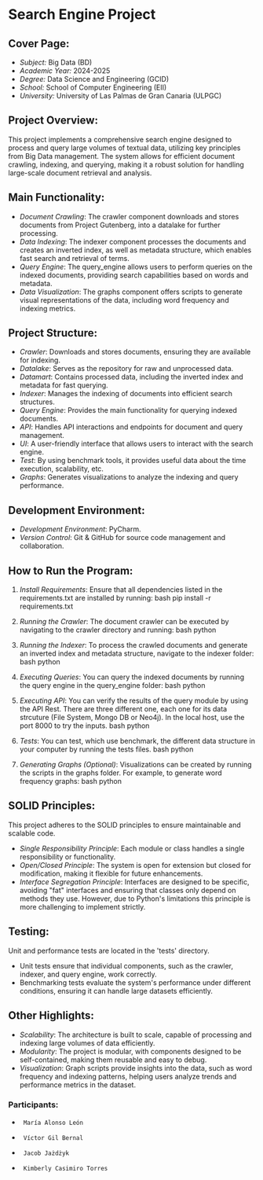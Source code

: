# Search Engine Project

## Cover Page:

- *Subject:* Big Data (BD)
- *Academic Year:* 2024-2025
- *Degree:* Data Science and Engineering (GCID)
- *School:* School of Computer Engineering (EII)
- *University:* University of Las Palmas de Gran Canaria (ULPGC)

## Project Overview:

This project implements a comprehensive search engine designed to process and query large volumes of textual data, utilizing key principles from Big Data management. The system allows for efficient document crawling, indexing, and querying, making it a robust solution for handling large-scale document retrieval and analysis.

## Main Functionality:

- *Document Crawling*: The crawler component downloads and stores documents from Project Gutenberg, into a datalake for further processing.
- *Data Indexing*: The indexer component processes the documents and creates an inverted index, as well as metadata structure, which enables fast search and retrieval of terms.
- *Query Engine*: The query_engine allows users to perform queries on the indexed documents, providing search capabilities based on words and metadata.
- *Data Visualization*: The graphs component offers scripts to generate visual representations of the data, including word frequency and indexing metrics.

## Project Structure:

- *Crawler*: Downloads and stores documents, ensuring they are available for indexing.
- *Datalake*: Serves as the repository for raw and unprocessed data.
- *Datamart*: Contains processed data, including the inverted index and metadata for fast querying.
- *Indexer*: Manages the indexing of documents into efficient search structures.
- *Query Engine*: Provides the main functionality for querying indexed documents.
- *API*: Handles API interactions and endpoints for document and query management.
- *UI*: A user-friendly interface that allows users to interact with the search engine.
- *Test*: By using benchmark tools, it provides useful data about the time execution, scalability, etc.
- *Graphs*: Generates visualizations to analyze the indexing and query performance.

## Development Environment:

- *Development Environment*: PyCharm.
- *Version Control*: Git & GitHub for source code management and collaboration.

## How to Run the Program:

1. *Install Requirements*: 
   Ensure that all dependencies listed in the requirements.txt are installed by running:
   bash
   pip install -r requirements.txt
   
2. *Running the Crawler*: 
   The document crawler can be executed by navigating to the crawler directory and running:
   bash
   python 
   
3. *Running the Indexer*: 
   To process the crawled documents and generate an inverted index and metadata structure, navigate to the indexer folder:
   bash
   python 
   
4. *Executing Queries*: 
   You can query the indexed documents by running the query engine in the query_engine folder:
   bash
   python 

5. *Executing API*: 
   You can verify the results of the query module by using the API Rest. There are three different one, each one for its data strcuture (File System, Mongo DB or Neo4j). In the local host, use the port 8000 to try the inputs.
   bash
   python
6. *Tests*: 
   You can test, which use benchmark, the different data structure in your computer by running the tests files.
   bash
   python
7. *Generating Graphs (Optional)*: 
   Visualizations can be created by running the scripts in the graphs folder. For example, to generate word frequency graphs:
   bash
   python 
   
## SOLID Principles:
   This project adheres to the SOLID principles to ensure maintainable and scalable code.
-  *Single Responsibility Principle*: Each module or class handles a single responsibility or functionality.
-  *Open/Closed Principle*: The system is open for extension but closed for modification, making it flexible for future enhancements.
-  *Interface Segregation Principle*: Interfaces are designed to be specific, avoiding "fat" interfaces and ensuring that classes only depend on methods they use. However, due to Python's limitations this principle is more challenging to implement strictly.

## Testing:
   Unit and performance tests are located in the 'tests' directory.
-  Unit tests ensure that individual components, such as the crawler, indexer, and query engine, work correctly.
  - Benchmarking tests evaluate the system's performance under different conditions, ensuring it can handle large datasets efficiently.

## Other Highlights:
-  *Scalability*: The architecture is built to scale, capable of processing and indexing large volumes of data efficiently.
- *Modularity*: The project is modular, with components designed to be self-contained, making them reusable and easy to debug.
- *Visualization*: Graph scripts provide insights into the data, such as word frequency and indexing patterns, helping users analyze trends and performance metrics in the dataset. 

### Participants:
-      María Alonso León
-      Víctor Gil Bernal
-      Jacob Jażdżyk
-      Kimberly Casimiro Torres
